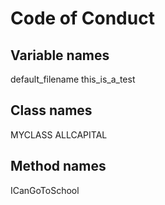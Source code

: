 # Code of Conduct

## Variable names

default_filename
this_is_a_test


## Class names
MYCLASS
ALLCAPITAL

## Method names
ICanGoToSchool